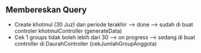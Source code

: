 ## Membereskan Query

- Create khotmul (30 Juz) dan periode terakhir --> done --> sudah di buat controler khotmulController (generateData)
- Cek 1 groups tidak boleh lebih dari 30 --> on progress --> sedang di buat controller di DaurahController (cekJumlahGroupAnggota)
